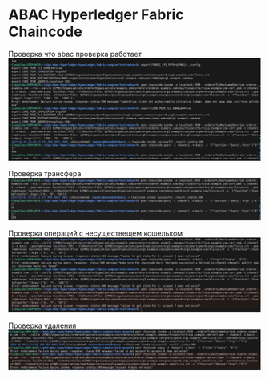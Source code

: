 # ABAC Hyperledger Fabric Chaincode


Проверка что abac проверка работает 
![alt text](<Screenshot from 2025-05-03 23-43-16.png>)

Проверка трансфера 
![alt text](<Screenshot from 2025-05-04 16-24-26.png>)

Проверка операций с несуществещем кошельком 
![alt text](<Screenshot from 2025-05-04 16-13-19.png>)

Проверка удаления 
![alt text](<Screenshot from 2025-05-04 17-16-08.png>)